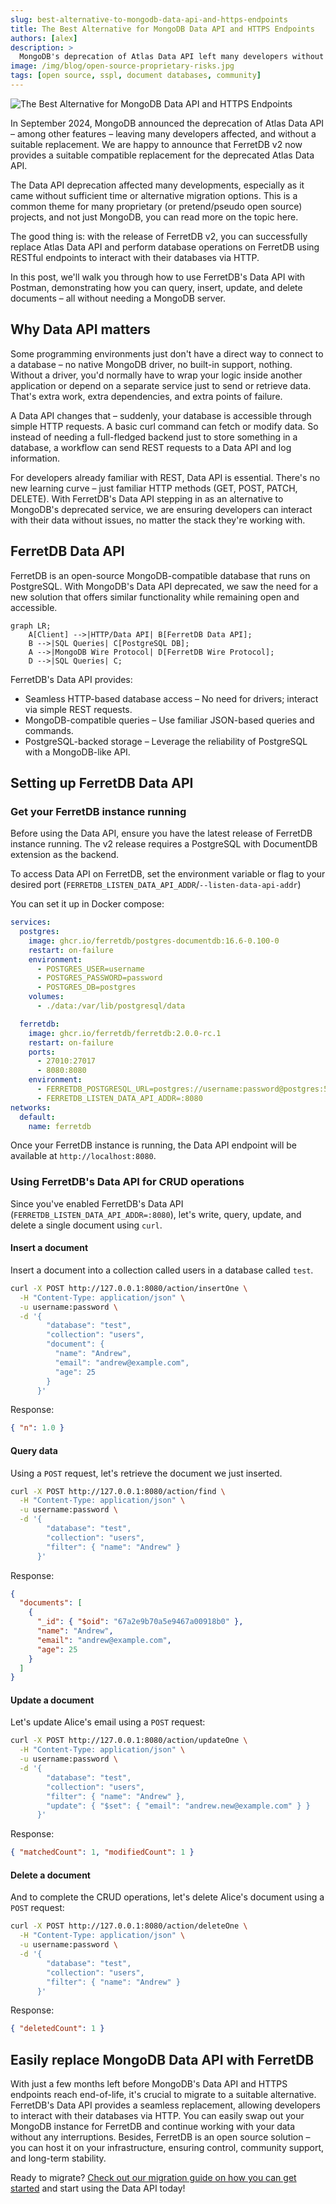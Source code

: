 ```yaml
---
slug: best-alternative-to-mongodb-data-api-and-https-endpoints
title: The Best Alternative for MongoDB Data API and HTTPS Endpoints
authors: [alex]
description: >
  MongoDB's deprecation of Atlas Data API left many developers without a suitable replacement. FerretDB v2 now provides a compatible alternative for the deprecated Atlas Data API.
image: /img/blog/open-source-proprietary-risks.jpg
tags: [open source, sspl, document databases, community]
---
```


![The Best Alternative for MongoDB Data API and HTTPS Endpoints](/img/blog/open-source-proprietary-risks.jpg)

In September 2024, MongoDB announced the deprecation of Atlas Data API – among other features – leaving many developers affected, and without a suitable replacement.
We are happy to announce that FerretDB v2 now provides a suitable compatible replacement for the deprecated Atlas Data API.

<!--truncate-->

The Data API deprecation affected many developments, especially as it came without sufficient time or alternative migration options.
This is a common theme for many proprietary (or pretend/pseudo open source) projects, and not just MongoDB, you can read more on the topic here.

The good thing is: with the release of FerretDB v2, you can successfully replace Atlas Data API and perform database operations on FerretDB using RESTful endpoints to interact with their databases via HTTP.

In this post, we'll walk you through how to use FerretDB's Data API with Postman, demonstrating how you can query, insert, update, and delete documents – all without needing a MongoDB server.

## Why Data API matters

Some programming environments just don't have a direct way to connect to a database – no native MongoDB driver, no built-in support, nothing.
Without a driver, you'd normally have to wrap your logic inside another application or depend on a separate service just to send or retrieve data.
That's extra work, extra dependencies, and extra points of failure.

A Data API changes that – suddenly, your database is accessible through simple HTTP requests.
A basic curl command can fetch or modify data.
So instead of needing a full-fledged backend just to store something in a database, a workflow can send REST requests to a Data API and log information.

For developers already familiar with REST, Data API is essential.
There's no new learning curve – just familiar HTTP methods (GET, POST, PATCH, DELETE).
With FerretDB's Data API stepping in as an alternative to MongoDB's deprecated service, we are ensuring developers can interact with their data without issues, no matter the stack they're working with.

## FerretDB Data API

FerretDB is an open-source MongoDB-compatible database that runs on PostgreSQL.
With MongoDB's Data API deprecated, we saw the need for a new solution that offers similar functionality while remaining open and accessible.

```mermaid
graph LR;
    A[Client] -->|HTTP/Data API| B[FerretDB Data API];
    B -->|SQL Queries| C[PostgreSQL DB];
    A -->|MongoDB Wire Protocol| D[FerretDB Wire Protocol];
    D -->|SQL Queries| C;
```

FerretDB's Data API provides:

- Seamless HTTP-based database access – No need for drivers; interact via simple REST requests.
- MongoDB-compatible queries – Use familiar JSON-based queries and commands.
- PostgreSQL-backed storage – Leverage the reliability of PostgreSQL with a MongoDB-like API.

## Setting up FerretDB Data API

### Get your FerretDB instance running

Before using the Data API, ensure you have the latest release of FerretDB instance running.
The v2 release requires a PostgreSQL with DocumentDB extension as the backend.

To access Data API on FerretDB, set the environment variable or flag to your desired port (`FERRETDB_LISTEN_DATA_API_ADDR`/`--listen-data-api-addr`)

You can set it up in Docker compose:

```yaml
services:
  postgres:
    image: ghcr.io/ferretdb/postgres-documentdb:16.6-0.100-0
    restart: on-failure
    environment:
      - POSTGRES_USER=username
      - POSTGRES_PASSWORD=password
      - POSTGRES_DB=postgres
    volumes:
      - ./data:/var/lib/postgresql/data

  ferretdb:
    image: ghcr.io/ferretdb/ferretdb:2.0.0-rc.1
    restart: on-failure
    ports:
      - 27010:27017
      - 8080:8080
    environment:
      - FERRETDB_POSTGRESQL_URL=postgres://username:password@postgres:5432/postgres
      - FERRETDB_LISTEN_DATA_API_ADDR=:8080
networks:
  default:
    name: ferretdb
```

Once your FerretDB instance is running, the Data API endpoint will be available at `http://localhost:8080`.

### Using FerretDB's Data API for CRUD operations

Since you've enabled FerretDB's Data API (`FERRETDB_LISTEN_DATA_API_ADDR=:8080`), let's write, query, update, and delete a single document using `curl`.

#### Insert a document

Insert a document into a collection called users in a database called `test`.

```sh
curl -X POST http://127.0.0.1:8080/action/insertOne \
  -H "Content-Type: application/json" \
  -u username:password \
  -d '{
        "database": "test",
        "collection": "users",
        "document": {
          "name": "Andrew",
          "email": "andrew@example.com",
          "age": 25
        }
      }'
```

Response:

```json
{ "n": 1.0 }
```

#### Query data

Using a `POST` request, let's retrieve the document we just inserted.

```sh
curl -X POST http://127.0.0.1:8080/action/find \
  -H "Content-Type: application/json" \
  -u username:password \
  -d '{
        "database": "test",
        "collection": "users",
        "filter": { "name": "Andrew" }
      }'
```

Response:

```json
{
  "documents": [
    {
      "_id": { "$oid": "67a2e9b70a5e9467a00918b0" },
      "name": "Andrew",
      "email": "andrew@example.com",
      "age": 25
    }
  ]
}
```

#### Update a document

Let's update Alice's email using a `POST` request:

```sh
curl -X POST http://127.0.0.1:8080/action/updateOne \
  -H "Content-Type: application/json" \
  -u username:password \
  -d '{
        "database": "test",
        "collection": "users",
        "filter": { "name": "Andrew" },
        "update": { "$set": { "email": "andrew.new@example.com" } }
      }'
```

Response:

```json
{ "matchedCount": 1, "modifiedCount": 1 }
```

#### Delete a document

And to complete the CRUD operations, let's delete Alice's document using a `POST` request:

```sh
curl -X POST http://127.0.0.1:8080/action/deleteOne \
  -H "Content-Type: application/json" \
  -u username:password \
  -d '{
        "database": "test",
        "collection": "users",
        "filter": { "name": "Andrew" }
      }'
```

Response:

```json
{ "deletedCount": 1 }
```

## Easily replace MongoDB Data API with FerretDB

With just a few months left before MongoDB's Data API and HTTPS endpoints reach end-of-life, it's crucial to migrate to a suitable alternative.
FerretDB's Data API provides a seamless replacement, allowing developers to interact with their databases via HTTP.
You can easily swap out your MongoDB instance for FerretDB and continue working with your data without any interruptions.
Besides, FerretDB is an open source solution – you can host it on your infrastructure, ensuring control, community support, and long-term stability.

Ready to migrate?
[Check out our migration guide on how you can get started](https://github.com/FerretDB/FerretDB) and start using the Data API today!
